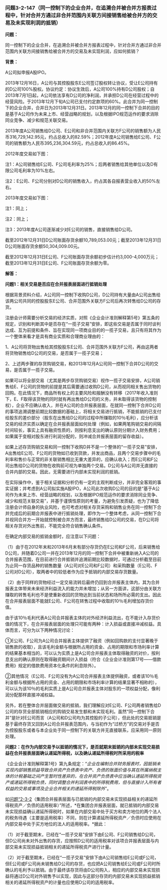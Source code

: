 ### 问题3-2-147（同一控制下的企业合并，在追溯合并被合并方报表过程中，针对合并方通过非合并范围内关联方间接销售给被合并方的交易及未实现利润的抵销）

**问题：**

同一控制下的企业合并，在追溯合并被合并方报表过程中，针对合并方通过非合并范围内关联方间接销售给被合并方的交易及未实现利润，应如何抵销？

**背景：**

A公司拟申报A股IPO。

2013年12月16日，A公司与其控股股东E公司签订股权转让协议，受让E公司持有的D公司100%股权。协议约定：协议生效后，A公司100%持有D公司股权；自2013年7月1日起，A公司依法享有D公司的净利润，并承担D公司在经营过程中的经营风险。于2013年12月下旬A公司已支付约定款项的60%。此合并为同一控制下的企业合并，合并日为2013年12月31日。2013年12月的同一控制下合并的目的是基于A公司作为未来上市、经营战略的规划，以及根据IPO规范运作的要求消除同业竞争、减少和规范关联交易。

2013年度A公司销售给D公司、E公司和非合并范围内关联方F公司的销售额为人民币316,729,142.95元，约占总收入的82.59%；2012年度A公司销售给E公司、F公司的销售额为人民币395,236,304.59元，约占总收入的86.45%。

2012年度交易如下图：

注1：A公司销售给E公司、F公司毛利率为25%；后两者销售给其他单位以及D有限公司毛利率为10%左右。

注2：E公司、F公司分别对D公司的销售收入，约占其各自报表营业收入的50%左右。

2013年度交易如下图：

注1：同上；

注2：同上；

注3：2013年度A公司逐渐减少对E公司的销售，直接销售给D公司。

截至2012年12月31日D公司账面存货余额10,789,053.00元；截至2013年12月31日D公司账面存货余额50,304,009.00元。

截至2012年12月31日E公司、F公司账面存货余额初步估计约3,000-4,000万元；截至2013年12月31日E公司、F公司账面存货余额为零。

**解答：**

**问题1：相关交易是否应在合并报表层面进行抵销处理**

根据背景资料介绍，A公司同一控制下收购D公司，D公司持有大量由A公司出售给该两公司共同的控股股东E公司、合并范围外关联方F公司后再次转售给D公司的存货。

注册会计师需要分析交易的经济实质，对照《企业会计准则解释第5号》第五条的规定，识别和判断其中是否存在“一揽子交易”安排，即这些交易是否属于同时谈判达成、互为前提和条件、旨在实现同一项商业目的的一揽子交易，且只有将其作为一个整体来看才是具有商业实质和合理商业理由的：

1、A公司将货物出售给其控股股东E公司、合并范围外关联方F公司，再由这两者将货物销售给D公司的交易，是否属于一揽子交易；

2、上述两步骤的存货购销交易，和2013年12月A公司同一控制下合并D公司的交易，是否属于一揽子交易。

如果可以将全部交易（尤其是两步存货购销交易）视作一揽子交易安排，A公司销售给E、F公司的货物的前提是其后需要通过收购D公司，从而视同相关售出货物的回购。在此情况下，商品所有权上的主要风险和报酬没有转移（2017年收入准则下，E、F取得该货物的同时就有再出售给D公司的义务，并未取得该货物的控制权），企业不应确认收入，并在A公司的合并报表层面，在就同一控制下合并D公司的事项追溯调整前期比较数据的基础上，将相关交易进行抵销，不能抵销的已支付给股东的差价部分（股东在出售给D公司的过程中所赚取的10％毛利），应分析该交易的经济实质以确定在合并报表层面如何处理（例如，如果两笔购销交易的间隔时间较长，事实上具有融资性质的，则按利息支出的确认原则分期计入财务费用；如果属于变相对股东进行利润分配的，则冲减合并报表层面的留存收益）。

如果上述存货购销交易和同一控制下收购D并不是一个整体的“一揽子交易”安排，A出售给E公司、F公司的货物如已收到货款，并发出商品，且两个交易步骤中的毛利率和售价与正常的非关联销售相比无重大差异的，应确认收入；而E公司和F公司出售给D公司的货物在收购前可视为单独两个交易。D公司与A公司并无直接的合并内部的交易。因此，无需要进行内部未实现利润的抵销。

在实际操作中，鉴于相关证据和分析仍有一定的主观判断成分，并非完全客观的事实证据；并考虑到A公司拟实施A股IPO，A公司此次收购D公司的目的是“基于A公司作为未来上市、经营战略的规划，以及根据IPO规范运作的要求消除同业竞争、减少和规范关联交易”，并基于谨慎性原则的考量，为避免引发质疑，也为了降低注册会计师自身的执业风险，也可考虑对相关存货采购和销售业务在同一控制下合并完成后的前期合并报表中进行抵销处理，即作为一个整体考虑，从同一控制下合并视同合并方一开始就控制被合并方而言，最终销售给D公司的交易，在D公司将相关存货对外出售前，不能完全符合销售确认条件。

在确定内部交易的抵销金额时，应注意以下问题：

（1）由于在2012年末和2013年6月末有部分存货仍在E公司和F公司，后来销售给D公司，并随着D公司一并在2013年12月的同一控制下合并中被重新纳入A公司的合并报表范围，在目前进行合并抵销并追溯前期比较数据时，可通过分析截至目前为止同一存货品种的销售数量（A公司对E公司和F公司）和采购数量（E公司、F公司对D公司），取两者中的较低者作为应予抵销的内部交易存货数量。

（2）由于同样的货物经过一定交易流转后最终仍回到合并报表主体内，其为合并报表主体带来未来经济利益流入的能力并未增加；从另一方面讲，这部分由关联方赚取的转售毛利也不是使重新收回的货物达到当前状态和场所所必需的支出。因此在合并报表层面不能就E公司、F公司在转售过程中收取的10％毛利增加存货价值。

由于该10％毛利代表A公司合并报表主体的对外经济利益流出，在不能计入存货价值的情况下，在合并报表层面的处理只可能有两种：计入损益或直接冲减权益。具体而言，可分为以下两种情况讨论：

①E公司、F公司为A公司合并报表主体提供了融资（例如回购款的支付显著晚于销售款的收取），且该毛利金额与根据所占用的资金、占用的期限和市场利率计算的结果基本相当的，可以认为实质上是A公司合并报表主体取得融资的对价，按利息支出的确认原则在取得融资期间计入损益（符合《企业会计准则第17号——借款费用》规定的借款费用资本化条件的利息除外）。

②其他情况（E公司、F公司没有为A公司合并报表主体提供融资，或者该10％毛利金额与根据所占用的资金、占用的期限和市场利率计算的结果显著不相称的），可以认为该10％的毛利实质上是A公司合并报表主体对股东的一项权益分配，像利润分配那样直接冲减权益。

另外，若在整体合并层面做交易的抵销，我们理解应对E公司、F公司两者销售给D公司的存货全部抵销相应的购销交易发生额和未实现毛利。虽然“同一控制下合并”是针对E公司而言（A公司和D公司均为其控股的子公司），但此处的交易抵销是基于最终存货又回到A公司合并报表范围内，与当初作为“过桥方”的交易对手是否为控股股东或者与本企业处于同一控制下的关联方并无直接联系，应采用同一原则处理。

**问题2：在作为内部交易予以抵销的情况下，是否就期末抵销的内部未实现交易损益在合并报表层面确认递延所得税，以及确认递延所得税时所采用的税率**

《企业会计准则解释第1号》第九条规定：“*企业在编制合并财务报表时，因抵销未实现内部销售损益导致合并资产负债表中资产、负债的账面价值与其在所属纳税主体的计税基础之间产生暂时性差异的，在合并资产负债表中应当确认递延所得税资产或递延所得税负债，同时调整合并利润表中的所得税费用，但与直接计入所有者权益的交易或事项及企业合并相关的递延所得税除外*”。

如[问题“2-3-2](#_Hlk379234007)（集团合并报表层面与已抵销的内部交易未实现损益相关的递延所得税资产／负债的适用税率）”所述，*在集团合并报表层面，就已抵销的内部交易未实现损益确认递延所得税时，如果在内部交易中处于买方和卖方地位的两个法人的税务待遇（主要是适用税率）不同，则在计算递延所得税资产／负债时应使用在内部交易中处于买方地位的法人的适用税率。*据此：

（1）对于截至期末，已经在“一揽子交易”安排下由E公司、F公司销售给D公司，但D公司尚未对外出售的存货，应按照D公司的适用税率对该项合并报表层面与内部交易未实现损益抵销相关的递延所得税资产进行计量。

（2）对于截至期末，已经在“一揽子交易”安排下由A公司销售给E公司或F公司，但E公司或F公司尚未销售给D公司的存货，也应把A公司销售给E公司或F公司时所确认的毛利予以抵销。由于最终该存货将由D公司购入，相应的内部交易未实现损益将通过D公司对外销售予以实现，因此与这部分存货的内部交易未实现损益抵销相关的递延所得税资产的计量也应使用D公司的适用税率。
